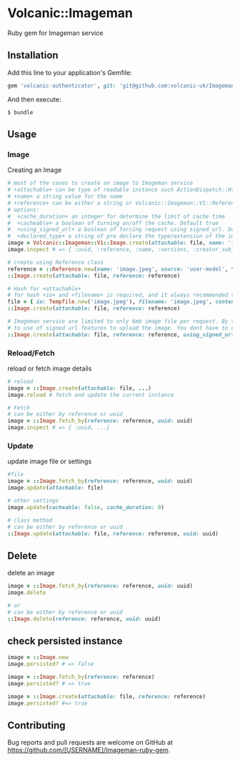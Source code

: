 # Volcanic::Imageman

Ruby gem for Imageman service

## Installation

Add this line to your application's Gemfile:

```ruby
gem 'volcanic-authenticator', git: 'git@github.com:volcanic-uk/Imageman-ruby-gem.git'
```

And then execute:

    $ bundle


## Usage

### Image
Creating an Image
```ruby
# most of the cases to create an image to Imageman service
# +attachable+ can be type of readable instance such ActionDispatch::Http::UploadedFile. Also support Hash object
# +name+ a string value for the name
# +reference+ can be either a string or Volcanic::Imageman::V1::Reference. Must be unique
# options: 
#  +cache_duration+ an integer for determine the limit of cache time
#  +cacheable+ a boolean of turning on/off the cache. Default true
#  +using_signed_url+ a boolean of forcing request using signed_url. Default is false. But will trigger if file is > 6mb
#  +declared_type+ a string of pre declare the type/extension of the image
image = Volcanic::Imageman::V1::Image.create(attachable: file, name: 'image.jpeg', reference: unique_reference, **opts)
image.inspect # => { :uuid, :reference, :name, :versions, :creator_subject, :cache_duration, :cacheable }

# create using Reference class
reference = ::Reference.new(name: 'image.jpeg', source: 'user-model', **opts)
::Image.create(attachable: file, reference: reference)

# Hash for +attachable+
# for hash +io+ and +filename+ is required, and it always recommended to have the content_type
file = { io: Tempfile.new('image.jpeg'), filename: 'image.jpeg', content_type: 'image/jpeg' }
::Image.create(attachable: file, reference: reference)

# Imageman service are limited to only 6mb image file per request. By that this gem automatically handle
# to use of signed url features to upload the image. You dont have to configure it but if needed to:
::Image.create(attachable: file, reference: reference, using_signed_url: true) # this forcing it eventhough its < 6mb
```

### Reload/Fetch
reload or fetch image details
```ruby
# reload
image = ::Image.create(attachable: file, ...)
image.reload # fetch and update the current instance

# Fetch
# can be either by reference or uuid
image = ::Image.fetch_by(reference: reference, uuid: uuid)
image.inspect # => { :uuid, ...}
```

### Update
update image file or settings
```ruby
#file
image = ::Image.fetch_by(reference: reference, uuid: uuid)
image.update(attachable: file)

# other settings
image.update(cacheable: false, cache_duration: 0)

# class method
# can be either by reference or uuid
::Image.update(attachable: file, reference: reference, uuid: uuid)
```

## Delete
delete an image
```ruby
image = ::Image.fetch_by(reference: reference, uuid: uuid)
image.delete

# or
# can be either by reference or uuid
::Image.delete(reference: reference, uuid: uuid)
```

## check persisted instance
```ruby
image = ::Image.new
image.persisted? # => false

image = ::Image.fetch_by(reference: reference)
image.persisted? # => true

image = ::Image.create(attachable: file, reference: reference)
image.persisted? #=> true
```

## Contributing

Bug reports and pull requests are welcome on GitHub at https://github.com/[USERNAME]/Imageman-ruby-gem.